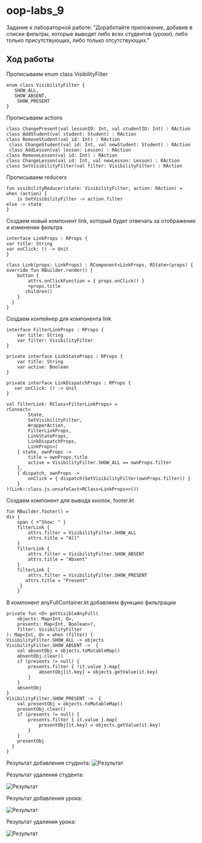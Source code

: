 # oop-labs_9
Задание к лабораторной работе: "Доработайте приложение, добавив в списки фильтры, которые выводят либо всех студентов (уроки), либо только присутствующих, либо только отсутствующих." 
## Ход работы<br>

Прописываем enum class VisibilityFilter<br>

    enum class VisibilityFilter {
       SHOW_ALL,
       SHOW_ABSENT,
        SHOW_PRESENT
    }

 Прописываем actions<br>

    class ChangePresent(val lessonID: Int, val studentID: Int) : RAction
    class AddStudent(val student: Student) : RAction
    class RemoveStudent(val id: Int) : RAction
     class ChangeStudent(val id: Int, val newStudent: Student) : RAction
     class AddLesson(val lesson: Lesson) : RAction
    class RemoveLesson(val id: Int) : RAction
    class ChangeLesson(val id: Int, val newLesson: Lesson) : RAction
    class SetVisibilityFilter(val filter: VisibilityFilter) : RAction

Прописываем reducers<br>

    fun visibilityReducer(state: VisibilityFilter, action: RAction) =
    when (action) {
        is SetVisibilityFilter -> action.filter
    else -> state
    }
 Создаем новый компонент link, который будет отвечать за отображение и изменении фильтра<br>

    interface LinkProps : RProps {
    var title: String
    var onClick: () -> Unit
    }

    class Link(props: LinkProps) : RComponent<LinkProps, RState>(props) {
    override fun RBuilder.render() {
        button {
            attrs.onClickFunction = { props.onClick() }
            +props.title
           children()
        }
      }
    }
    
Создаем контейнер для компонента link<br>

    interface FilterLinkProps : RProps {
        var title: String
        var filter: VisibilityFilter
    }

    private interface LinkStateProps : RProps {
        var title: String
        var active: Boolean
    }

    private interface LinkDispatchProps : RProps {
       var onClick: () -> Unit
    }

    val filterLink: RClass<FilterLinkProps> =
    rConnect<
            State,
            SetVisibilityFilter,
            WrapperAction,
            FilterLinkProps,
            LinkStateProps,
            LinkDispatchProps,
            LinkProps>(
        { state, ownProps ->
            title = ownProps.title
            active = VisibilityFilter.SHOW_ALL == ownProps.filter
        },
        { dispatch, ownProps ->
            onClick = { dispatch(SetVisibilityFilter(ownProps.filter)) }
        }
    )(Link::class.js.unsafeCast<RClass<LinkProps>>())

Создаем компонент для вывода кнопок, footer.kt<br>

    fun RBuilder.footer() =
    div {
        span { +"Show: " }
        filterLink {
            attrs.filter = VisibilityFilter.SHOW_ALL
            attrs.title = "All"
        }
        filterLink {
            attrs.filter = VisibilityFilter.SHOW_ABSENT
            attrs.title = "Absent"
        }
        filterLink {
            attrs.filter = VisibilityFilter.SHOW_PRESENT
           attrs.title = "Present"
         }
        }
        
В компонент anyFullContainer.kt добавляем функцию фильтрации<br>

    private fun <O> getVisibleAnyFull(
        objects: Map<Int, O>,
        presents: Map<Int, Boolean>?,
        filter: VisibilityFilter
    ): Map<Int, O> = when (filter) {
    VisibilityFilter.SHOW_ALL -> objects
    VisibilityFilter.SHOW_ABSENT ->  {
        val absentObj = objects.toMutableMap()
        absentObj.clear()
        if (presents != null) {
            presents.filter { !it.value }.map{
                absentObj[it.key] = objects.getValue(it.key)
            }
        }
        absentObj
    }
    VisibilityFilter.SHOW_PRESENT ->  {
        val presentObj = objects.toMutableMap()
        presentObj.clear()
        if (presents != null) {
            presents.filter { it.value }.map{
                presentObj[it.key] = objects.getValue(it.key)
            }
        }
        presentObj
      }
    }


Результат добавления студента:
![Результат]()

Результат удаления студента:

![Результат]()

Результат добавления урока:

![Результат]()

Результат удаления урока:

![Результат]()
